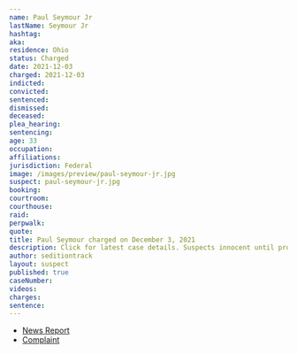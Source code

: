 ```yaml
---
name: Paul Seymour Jr
lastName: Seymour Jr
hashtag:
aka:
residence: Ohio
status: Charged
date: 2021-12-03
charged: 2021-12-03
indicted:
convicted:
sentenced:
dismissed:
deceased:
plea_hearing:
sentencing:
age: 33
occupation:
affiliations:
jurisdiction: Federal
image: /images/preview/paul-seymour-jr.jpg
suspect: paul-seymour-jr.jpg
booking:
courtroom:
courthouse:
raid:
perpwalk:
quote:
title: Paul Seymour charged on December 3, 2021
description: Click for latest case details. Suspects innocent until proven guilty.
author: seditiontrack
layout: suspect
published: true
caseNumber:
videos:
charges:
sentence:
---
```


- [News Report](https://www.cincinnati.com/story/news/crime/2021/12/17/january-6-butler-county-men-charged-capitol-attack/8943857002/)
- [Complaint](https://extremism.gwu.edu/sites/g/files/zaxdzs2191/f/Paul%20Lee%20Seymour%20Sr.%20and%20Jr.%20Criminal%20Complaint.pdf)

